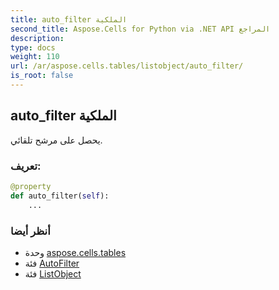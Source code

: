 ```yaml
---
title: auto_filter الملكية
second_title: Aspose.Cells for Python via .NET API المراجع
description:
type: docs
weight: 110
url: /ar/aspose.cells.tables/listobject/auto_filter/
is_root: false
---
```

##  auto_filter الملكية

يحصل على مرشح تلقائي.
###  تعريف:
```python
@property
def auto_filter(self):
    ...
```

###  أنظر أيضا
* وحدة [aspose.cells.tables](../../)
* فئة [AutoFilter](/cells/python-net/ar/aspose.cells/autofilter)
* فئة [ListObject](/cells/python-net/ar/aspose.cells.tables/listobject)
